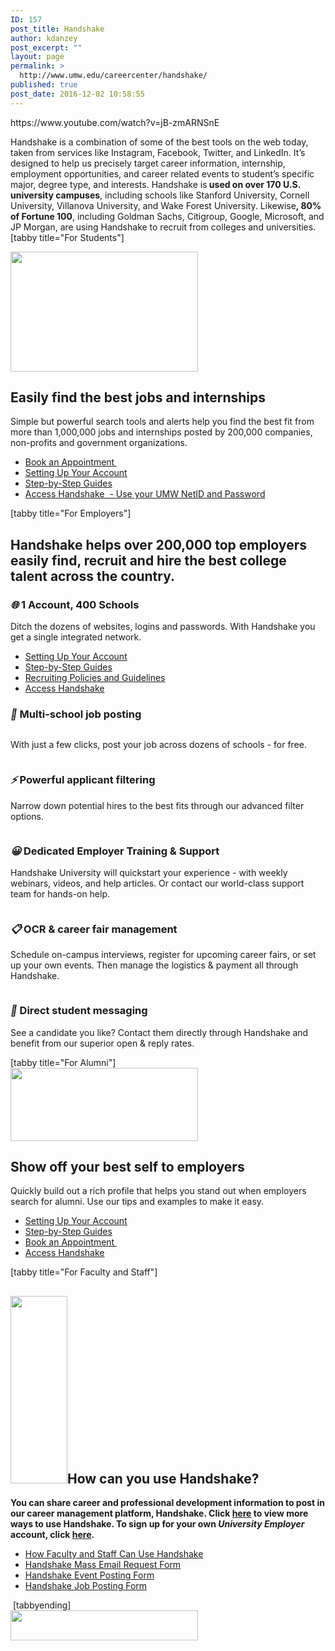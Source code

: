 ```yaml
---
ID: 157
post_title: Handshake
author: kdanzey
post_excerpt: ""
layout: page
permalink: >
  http://www.umw.edu/careercenter/handshake/
published: true
post_date: 2016-12-02 10:58:55
---
```

<div class="content-main"></div>
https://www.youtube.com/watch?v=jB-zmARNSnE
<div class="content-main">

Handshake is a combination of some of the best tools on the web today, taken from services like Instagram, Facebook, Twitter, and LinkedIn. It’s designed to help us precisely target career information, internship, employment opportunities, and career related events to student’s specific major, degree type, and interests. Handshake is<strong> used on over 170 U.S. university campuses</strong>, including schools like Stanford University, Cornell University, Villanova University, and Wake Forest University. Likewise<strong>, 80% of Fortune 100</strong>, including Goldman Sachs, Citigroup, Google, Microsoft, and JP Morgan, are using Handshake to recruit from colleges and universities.[tabby title="For Students"]

<a href="http://www.umw.edu/careercenter/wp-content/uploads/sites/41/2016/12/students.png"><img class="size-medium wp-image-176 alignright" src="http://www.umw.edu/careercenter/wp-content/uploads/sites/41/2016/12/students-300x192.png" alt="" width="300" height="192" /></a>
<h2 class="header header--bold">Easily find the best jobs and internships</h2>
<p class="students__highlight-details-text">Simple but powerful search tools and alerts help you find the best fit from more than 1,000,000 jobs and internships posted by 200,000 companies, non-profits and government organizations.</p>

<ul>
 	<li><a href="https://support.joinhandshake.com/hc/en-us/articles/219133257-How-do-I-request-an-appointment-">Book an Appointment </a></li>
 	<li><a href="https://support.joinhandshake.com/hc/en-us/sections/204202108-Getting-Started">Setting Up Your Account</a></li>
 	<li><a href="https://support.joinhandshake.com/hc/en-us/categories/202711128-Student-Alumni">Step-by-Step Guides</a></li>
 	<li><a href="https://umw.joinhandshake.com/login">Access Handshake  - Use your UMW NetID and Password</a></li>
</ul>
</div>
<div class="content-main"><section class="info-section">[tabby title="For Employers"]</section>
<h2 class="info-section">Handshake helps over 200,000 top employers easily find, recruit and hire the best college talent across the country.</h2>
<h3 class="header header--bold"><i class="emoji__container emoji--network">🌐</i> 1 Account, 400 Schools</h3>
<p class="recruiters__highlight-details">Ditch the dozens of websites, logins and passwords. With Handshake you get a single integrated network.</p>

<ul>
 	<li><a href="https://support.joinhandshake.com/hc/en-us/articles/115011431228-Employers-Getting-Started">Setti</a><a href="https://support.joinhandshake.com/hc/en-us/articles/115011431228-Employers-Getting-Started">ng Up Your Account</a></li>
 	<li><a href="https://support.joinhandshake.com/hc/en-us/categories/202707307-Employer">Step-by-Step G</a><a href="https://support.joinhandshake.com/hc/en-us/categories/202707307-Employer">uides</a></li>
 	<li><a href="https://www.umw.edu/careercenter/employers/policies-guidelines/">Recruiting Policies and Guidelines</a></li>
 	<li><a href="https://umw.joinhandshake.com/register">Access Handshake</a></li>
</ul>
<h3><i class="emoji__container emoji--pin">📌</i> Multi-school job posting</h3>
<section>
<div class="recruiters__highlights-list">
<div class="row">
<div class="small-12 medium-6 columns">
<div class="recruiters__highlight">
<p class="recruiters__highlight-details">With just a few clicks, post your job across dozens of schools - for free.</p>

</div>
</div>
<div class="small-12 medium-6 columns">
<div class="recruiters__highlight">
<h3 class="header header--bold"><i class="emoji__container emoji--bolt">⚡️</i> Powerful applicant filtering</h3>
<p class="recruiters__highlight-details">Narrow down potential hires to the best fits through our advanced filter options.</p>

</div>
</div>
</div>
<div class="row">
<div class="small-12 medium-6 columns">
<div class="recruiters__highlight">
<h3 class="header header--bold"><i class="emoji__container emoji--smile">😀</i> Dedicated Employer Training &amp; Support</h3>
<p class="recruiters__highlight-details">Handshake University will quickstart your experience - with weekly webinars, videos, and help articles. Or contact our world-class support team for hands-on help.</p>

</div>
</div>
<div class="small-12 medium-6 columns">
<div class="recruiters__highlight">
<h3 class="header header--bold"><i class="emoji__container emoji--clipboard">📋</i> OCR &amp; career fair management</h3>
<p class="recruiters__highlight-details">Schedule on-campus interviews, register for upcoming career fairs, or set up your own events. Then manage the logistics &amp; payment all through Handshake.</p>

</div>
</div>
</div>
<div class="row">
<div class="small-12 medium-6 columns">
<div class="recruiters__highlight">
<h3 class="header header--bold"><i class="emoji__container emoji--message">💬</i> Direct student messaging</h3>
<p class="recruiters__highlight-details">See a candidate you like? Contact them directly through Handshake and benefit from our superior open &amp; reply rates.</p>

</div>
</div>
<div class="small-12 medium-6 columns"></div>
</div>
</div>
</section><section></section><section class="info-section">[tabby title="For Alumni"]</section><section><a href="http://www.umw.edu/careercenter/wp-content/uploads/sites/41/2016/12/umwLogoNew.png"><img class="size-medium wp-image-390 alignright" src="http://www.umw.edu/careercenter/wp-content/uploads/sites/41/2016/12/umwLogoNew-300x117.png" alt="" width="300" height="117" /></a></section>
<h2 class="info-section">Show off your best self to employers</h2>
<p class="info-section">Quickly build out a rich profile that helps you stand out when employers search for alumni. Use our tips and examples to make it easy.</p>

<ul>
 	<li class="info-section"><a href="https://support.joinhandshake.com/hc/en-us/sections/204202108-Getting-Started">Setting Up Your Account</a></li>
 	<li class="info-section"><a href="https://support.joinhandshake.com/hc/en-us/categories/202711128-Student-Alumni">Step-by-Step Guides</a></li>
 	<li><a href="https://support.joinhandshake.com/hc/en-us/articles/219133257-How-do-I-request-an-appointment-">Book an Appointment </a></li>
 	<li class="info-section"><a href="https://umw.joinhandshake.com/register">Access Handshake</a></li>
</ul>
<section></section><section class="info-section">[tabby title="For Faculty and Staff"]</section>
<h2><a href="http://www.umw.edu/careercenter/wp-content/uploads/sites/41/2017/04/handshake-user-avatar-2-1.png"><img class="size-medium wp-image-276 alignright" src="http://www.umw.edu/careercenter/wp-content/uploads/sites/41/2017/04/handshake-user-avatar-2-1-91x300.png" alt="" width="91" height="300" /></a>How can you use Handshake?</h2>
<section><strong>You can share career and professional development information to post in our career management platform, Handshake. Click <a href="https://support.joinhandshake.com/hc/en-us/articles/218692718">here</a> to view more ways to use Handshake. To sign up for your own <em>University Employer</em> account, click <a href="https://umw.joinhandshake.com/register?user_type=Employers&amp;employer_invite_token=B4xnvUReiRpHCcPm1VdMPPY1Q5JOdJcT">here</a>. </strong>
<ul>
 	<li><section class="info-section"><a href="https://www.umw.edu/careercenter/handshake/can-faculty-staff-use-handshake/">How Faculty and Staff Can Use Handshake</a></section><section></section></li>
 	<li><a href="https://forms.office.com/Pages/ResponsePage.aspx?id=E8mlZpm3iEqGBkHQQRdiZyBQSwVj8FlJrNwdK142-_dUQzVOT01NT1RVR0hSV1A3QjlZR084UEQ2QS4u">Handshake Mass Email Request Form</a></li>
 	<li><a href="https://forms.office.com/Pages/ResponsePage.aspx?id=E8mlZpm3iEqGBkHQQRdiZyBQSwVj8FlJrNwdK142-_dUMFQ3QVYxOFRYVjVKSUQwMk9QWlQ0S0pMQy4u">Handshake Event Posting Form</a></li>
 	<li><a href="https://forms.office.com/Pages/ResponsePage.aspx?id=E8mlZpm3iEqGBkHQQRdiZyBQSwVj8FlJrNwdK142-_dUOTNRWDhDMlpEMUkxMVQ5UVNZQ0ZUUEdHUS4u">Handshake Job Posting Form</a></li>
</ul>
</section><section class="info-section"> [tabbyending]</section><section><a href="http://www.umw.edu/careercenter/wp-content/uploads/sites/41/2016/12/hs-logo-primary-md.png"><img class="size-medium wp-image-401 aligncenter" src="http://www.umw.edu/careercenter/wp-content/uploads/sites/41/2016/12/hs-logo-primary-md-300x48.png" alt="" width="300" height="48" /></a></section></div>